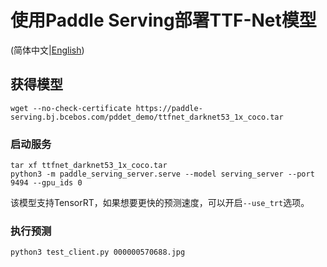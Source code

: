 # 使用Paddle Serving部署TTF-Net模型

(简体中文|[English](./README.md))

## 获得模型
```
wget --no-check-certificate https://paddle-serving.bj.bcebos.com/pddet_demo/ttfnet_darknet53_1x_coco.tar
```


### 启动服务
```
tar xf ttfnet_darknet53_1x_coco.tar
python3 -m paddle_serving_server.serve --model serving_server --port 9494 --gpu_ids 0
```

该模型支持TensorRT，如果想要更快的预测速度，可以开启`--use_trt`选项。

### 执行预测
```
python3 test_client.py 000000570688.jpg
```
